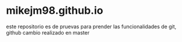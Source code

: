 # mikejm98.github.io
este repositorio es de pruevas para prender las funcionalidades de git, github
cambio realizado en master
